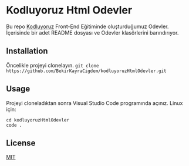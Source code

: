 # Kodluyoruz Html Odevler
Bu repo [Kodluyoruz](https://www.kodluyoruz.org) Front-End Eğitiminde oluşturduğumuz Odevler. İçerisinde bir adet README dosyası ve Odevler klasörlerini barındırıyor.

## Installation
Öncelikle projeyi clonelayın.
`git clone https://github.com/BekirKayraCigdem/kodluyoruzHtmlOdevler.git`
## Usage
Projeyi cloneladıktan sonra Visual Studio Code programında açınız.
Linux için:
```
cd kodluyoruzHtmlOdevler
code .
```
## License
[MIT](https://choosealicense.com/licenses/mit/)
